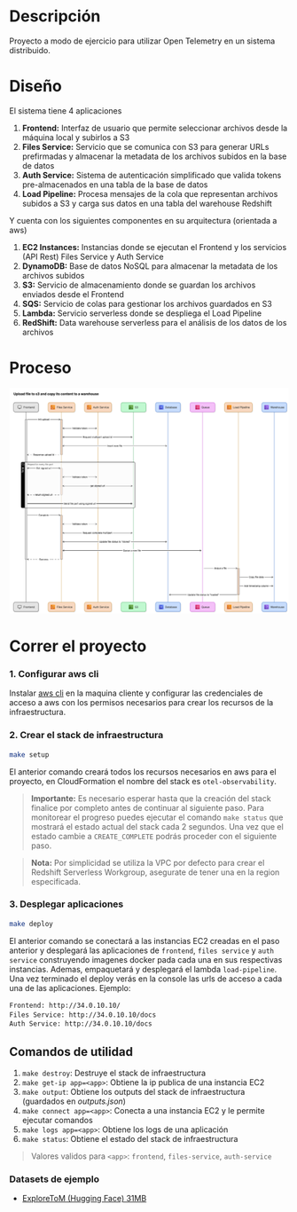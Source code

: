 # Descripción
Proyecto a modo de ejercicio para utilizar Open Telemetry en un sistema distribuido.

# Diseño
El sistema tiene 4 aplicaciones
1. **Frontend:** Interfaz de usuario que permite seleccionar archivos desde la máquina local y subirlos a S3
2. **Files Service:** Servicio que se comunica con S3 para generar URLs prefirmadas y almacenar la metadata de los archivos subidos en la base de datos
3. **Auth Service:** Sistema de autenticación simplificado que valida tokens pre-almacenados en una tabla de la base de datos
4. **Load Pipeline:** Procesa mensajes de la cola que representan archivos subidos a S3 y carga sus datos en una tabla del warehouse Redshift

Y cuenta con los siguientes componentes en su arquitectura (orientada a aws)
1. **EC2 Instances:** Instancias donde se ejecutan el Frontend y los servicios (API Rest) Files Service y Auth Service
2. **DynamoDB:** Base de datos NoSQL para almacenar la metadata de los archivos subidos
3. **S3:** Servicio de almacenamiento donde se guardan los archivos enviados desde el Frontend
4. **SQS:** Servicio de colas para gestionar los archivos guardados en S3
5. **Lambda:** Servicio serverless donde se despliega el Load Pipeline
6. **RedShift:** Data warehouse serverless para el análisis de los datos de los archivos

# Proceso

<img src="https://github.com/CrissAlvarezH/otel-observability/blob/main/docs/images/entire_process_diagram.png"/>


# Correr el proyecto

### 1. Configurar aws cli

Instalar [aws cli](https://aws.amazon.com/es/cli/) en la maquina cliente y configurar las credenciales de acceso a aws con los permisos necesarios para crear los recursos de la infraestructura.

### 2. Crear el stack de infraestructura

```bash
make setup
```

El anterior comando creará todos los recursos necesarios en aws para el proyecto, en CloudFormation el nombre del stack es `otel-observability`.

> **Importante:**
> Es necesario esperar hasta que la creación del stack finalice por completo antes de continuar al siguiente paso. Para monitorear el progreso puedes ejecutar el comando `make status` que mostrará el estado actual del stack cada 2 segundos. Una vez que el estado cambie a `CREATE_COMPLETE` podrás proceder con el siguiente paso.

> **Nota:**
> Por simplicidad se utiliza la VPC por defecto para crear el Redshift Serverless Workgroup, asegurate de tener una en la region especificada.

### 3. Desplegar aplicaciones
```bash
make deploy
```
El anterior comando se conectará a las instancias EC2 creadas en el paso anterior y desplegará las aplicaciones de `frontend`, `files service` y `auth service` construyendo imagenes docker pada cada una en sus respectivas instancias. Ademas, empaquetará y desplegará el lambda `load-pipeline`.
Una vez terminado el deploy verás en la console las urls de acceso a cada una de las aplicaciones.
Ejemplo:

```bash
Frontend: http://34.0.10.10/
Files Service: http://34.0.10.10/docs
Auth Service: http://34.0.10.10/docs
```

## Comandos de utilidad

1. `make destroy`: Destruye el stack de infraestructura
2. `make get-ip app=<app>`: Obtiene la ip publica de una instancia EC2
3. `make output`: Obtiene los outputs del stack de infraestructura (guardados en *outputs.json*)
4. `make connect app=<app>`: Conecta a una instancia EC2 y le permite ejecutar comandos
5. `make logs app=<app>`: Obtiene los logs de una aplicación
6. `make status`: Obtiene el estado del stack de infraestructura

> Valores validos para `<app>`: `frontend`, `files-service`, `auth-service`

### Datasets de ejemplo
- [ExploreToM (Hugging Face) 31MB](https://huggingface.co/datasets/facebook/ExploreToM/blob/main/ExploreToM-data-sample.csv)
